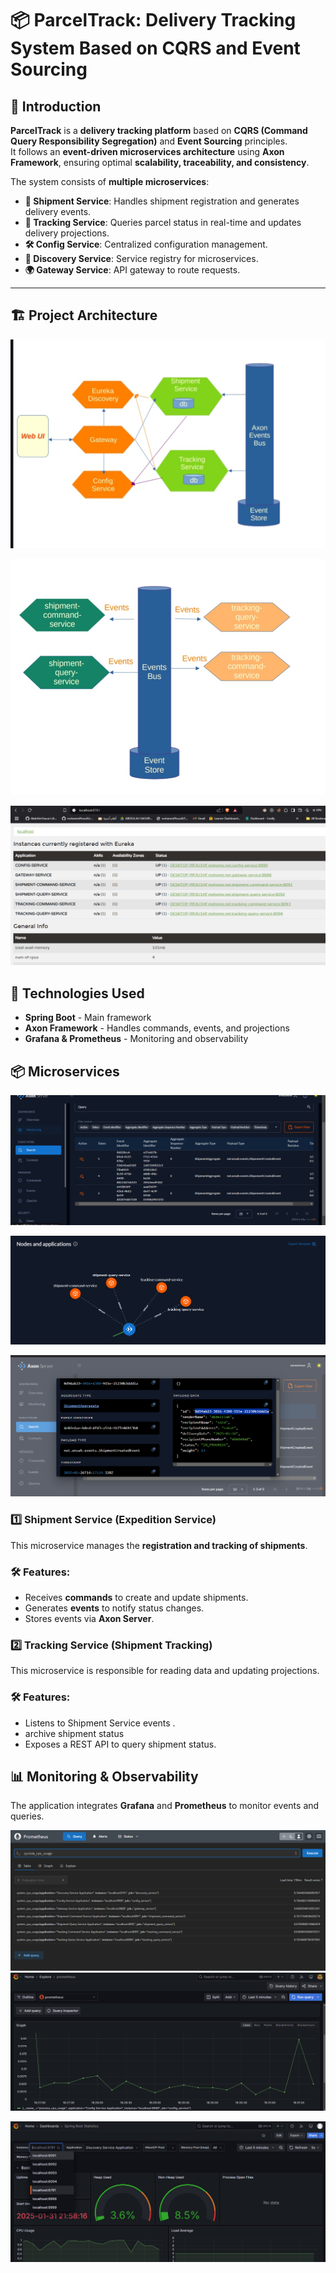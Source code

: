 ﻿# 📦 ParcelTrack: Delivery Tracking System Based on CQRS and Event Sourcing

## 📌 Introduction 

**ParcelTrack** is a **delivery tracking platform** based on **CQRS (Command Query Responsibility Segregation)** and **Event Sourcing** principles.  
It follows an **event-driven microservices architecture** using **Axon Framework**, ensuring optimal **scalability, traceability, and consistency**.

The system consists of **multiple microservices**:

- **🚚 Shipment Service**: Handles shipment registration and generates delivery events.
- **📍 Tracking Service**: Queries parcel status in real-time and updates delivery projections.
- **🛠️ Config Service**: Centralized configuration management.
- **🧭 Discovery Service**: Service registry for microservices.
- **🌍 Gateway Service**: API gateway to route requests.

---

## 🏗️ Project Architecture

![ms_architecture](./images/ms_architecture.jpg)

![axon_ar](./images/axon_architecture.jpg)

![Discovery Service](./images/eureka.png)



## 🚀 Technologies Used

- **Spring Boot** - Main framework  
- **Axon Framework** - Handles commands, events, and projections
- **Grafana & Prometheus** - Monitoring and observability  

## 📦 Microservices

![axon ](./images/axon.png)

![axon ms](./images/axon_microservices.png)


![axon payload](./images/axon_payload.png)

### 1️⃣ Shipment Service (Expedition Service)
This microservice manages the **registration and tracking of shipments**.

### 🛠️ Features:
- Receives **commands** to create and update shipments.
- Generates **events** to notify status changes.
- Stores events via **Axon Server**.  

### 2️⃣ Tracking Service (Shipment Tracking)
This microservice is responsible for reading data and updating projections.

### 🛠️ Features:
- Listens to Shipment Service events .
- archive shipment status
- Exposes a REST API to query shipment status.

## 📊 Monitoring & Observability

The application integrates **Grafana** and **Prometheus** to monitor events and queries.

![p](./images/prometheus.png)
![psg](./images/prometheus_graphe.png)


![grafana](./images/garafana_dashboard.png)


